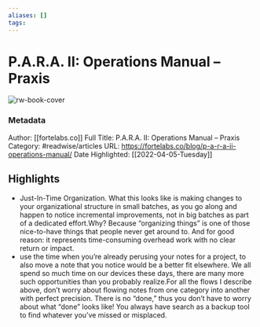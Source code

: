 ```yaml
---
aliases: []
tags:
---
```

# P.A.R.A. II: Operations Manual – Praxis

![rw-book-cover](https://readwise-assets.s3.amazonaws.com/static/images/article4.6bc1851654a0.png)
### Metadata
Author: [[fortelabs.co]]
Full Title: P.A.R.A. II: Operations Manual – Praxis
Category: #readwise/articles
URL: https://fortelabs.co/blog/p-a-r-a-ii-operations-manual/
Date Highlighted: [[2022-04-05-Tuesday]]

## Highlights
- Just-In-Time Organization. What this looks like is making changes to your organizational structure in small batches, as you go along and happen to notice incremental improvements, not in big batches as part of a dedicated effort.Why? Because “organizing things” is one of those nice-to-have things that people never get around to. And for good reason: it represents time-consuming overhead work with no clear return or impact.
- use the time when you’re already perusing your notes for a project, to also move a note that you notice would be a better fit elsewhere. We all spend so much time on our devices these days, there are many more such opportunities than you probably realize.For all the flows I describe above, don’t worry about flowing notes from one category into another with perfect precision. There is no “done,” thus you don’t have to worry about what “done” looks like! You always have search as a backup tool to find whatever you’ve missed or misplaced.

